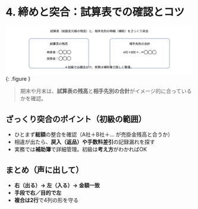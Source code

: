 # 4. 締めと突合：試算表での確認とコツ

![試算表と相手先明細のざっくり突合](../assets/img/ch06/reconcile_tb.svg){: .figure }

> 期末や月末は、**試算表の残高**と**相手先別の合計**がイメージ的に合っているかを確認。

## ざっくり突合のポイント（初級の範囲）

- ひとまず**総額**の整合を確認（A社＋B社＋… が売掛金残高と合うか）
- 相違が出たら、**戻入（返品）や手数料差引**の記録漏れを探す
- 実務では**補助簿**で詳細管理。初級は<strong>考え方</strong>がわかればOK

## まとめ（声に出して）

- **右（出る）→ 左（入る）→ 金額一致**
- **手段で右／目的で左**
- **複合は2行**で4列の形を守る
